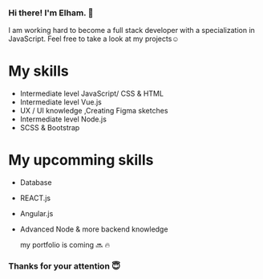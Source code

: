### Hi there! I'm Elham. 👋

I am working hard to become a full stack developer with a specialization in JavaScript. Feel free to take a look at my projects☺️

# My skills
* Intermediate level JavaScript/ CSS & HTML
* Intermediate level Vue.js 
* UX / UI knowledge ,Creating Figma sketches
* Intermediate level Node.js
* SCSS & Bootstrap

# My upcomming skills
* Database 
* REACT.js
* Angular.js
* Advanced Node & more backend knowledge


   my portfolio is coming 🔜 🔥

### Thanks for your attention 😇
  

